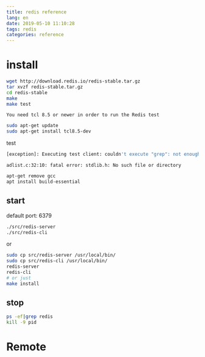 ```yaml
---
title: redis reference
lang: en
date: 2019-05-10 11:10:28
tags: redis
categories: reference
---
```

#  install
```sh
wget http://download.redis.io/redis-stable.tar.gz
tar xvzf redis-stable.tar.gz
cd redis-stable
make
make test
```

<!-- more -->
`You need tcl 8.5 or newer in order to run the Redis test`
```sh
sudo apt-get update
sudo apt-get install tcl8.5-dev
```
test
```sh
[exception]: Executing test client: couldn't execute "grep": not enough memory.
```
`adlist.c:32:10: fatal error: stdlib.h: No such file or directory`
```sh
apt-get remove gcc
apt install build-essential
```
## start
default port: 6379
```sh
./src/redis-server
./src/redis-cli 
```
or
```sh
sudo cp src/redis-server /usr/local/bin/
sudo cp src/redis-cli /usr/local/bin/
redis-server
redis-cli
# or just 
make install
```
## stop
```sh
ps -ef|grep redis
kill -9 pid
```
# Remote 
